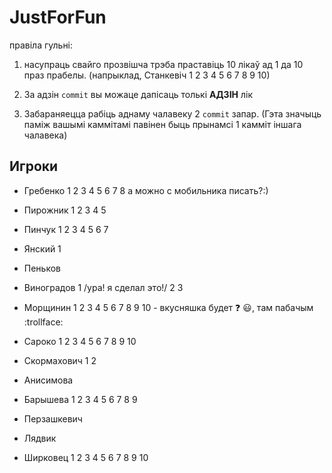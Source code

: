 ﻿
JustForFun
==========
правіла гульні:

1. насупраць свайго прозвішча трэба праставіць 10 лікаў ад 1 да 10 праз прабелы.
(напрыклад, Станкевіч 1 2 3 4 5 6 7 8 9 10)

2. За адзін `commit` вы можаце дапісаць толькі __АДЗІН__ лік

3. Забараняецца рабіць аднаму чалавеку 2 `commit` запар. (Гэта значыць паміж вашымі каммітамі павінен быць прынамсі 1 камміт іншага чалавека)


## Игроки

* Гребенко 1 2 3 4 5 6 7 8 а можно с мобильника писать?:)

* Пирожник 1 2 3 4 5

* Пинчук 1 2 3 4 5 6 7

* Янский 1

* Пеньков

* Виноградов 1 /ура! я сделал это!/ 2 3

* Морщинин 1 2 3 4 5 6 7 8 9 10 - вкусняшка будет :question: :smiley:, там пабачым :trollface:

* Сароко 1 2 3 4 5 6 7 8 9 10

* Скормахович 1 2

* Анисимова

* Барышева 1 2 3 4 5 6 7 8 9

* Перзашкевич

* Лядвик

* Ширковец 1 2 3 4 5 6 7 8 9 10

